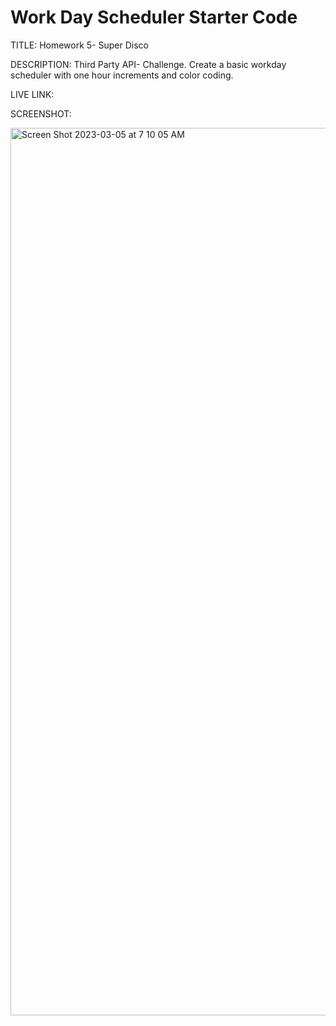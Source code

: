 # Work Day Scheduler Starter Code

TITLE:
Homework 5- Super Disco

DESCRIPTION:
Third Party API- Challenge. Create a basic workday scheduler with one hour 
increments and color coding.

LIVE LINK:

SCREENSHOT:

<img width="1420" alt="Screen Shot 2023-03-05 at 7 10 05 AM" src="https://user-images.githubusercontent.com/113000340/222968936-92ab9af7-4330-4e11-ae46-2a9430c5c376.png">
